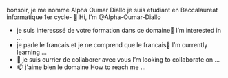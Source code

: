 bonsoir, je me nomme Alpha Oumar Diallo 
je suis etudiant en Baccalaureat informatique 1er cycle- 👋 Hi, I’m @Alpha-Oumar-Diallo
- je suis interesssé de votre formation dans ce domaine👀 I’m interested in ...
- je parle le francais et je ne comprend que le francais🌱 I’m currently learning ...
- 💞️ je suis currier de collaborer avec vous I’m looking to collaborate on ...
- 📫 j'aime bien le domaine How to reach me ...

<!---
Alpha-Oumar-Diallo/Alpha-Oumar-Diallo is a ✨ special ✨ repository because its `README.md` (this file) appears on your GitHub profile.
You can click the Preview link to take a look at your changes.
--->
